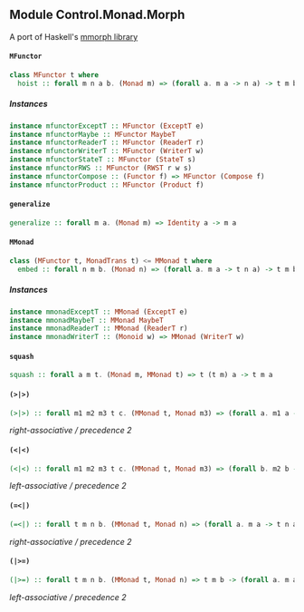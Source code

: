 ## Module Control.Monad.Morph

A port of Haskell's [mmorph library](http://hackage.haskell.org/package/mmorph-1.0.0/docs/Control-Monad-Morph.html)

#### `MFunctor`

``` purescript
class MFunctor t where
  hoist :: forall m n a b. (Monad m) => (forall a. m a -> n a) -> t m b -> t n b
```

##### Instances
``` purescript
instance mfunctorExceptT :: MFunctor (ExceptT e)
instance mfunctorMaybe :: MFunctor MaybeT
instance mfunctorReaderT :: MFunctor (ReaderT r)
instance mfunctorWriterT :: MFunctor (WriterT w)
instance mfunctorStateT :: MFunctor (StateT s)
instance mfunctorRWS :: MFunctor (RWST r w s)
instance mfunctorCompose :: (Functor f) => MFunctor (Compose f)
instance mfunctorProduct :: MFunctor (Product f)
```

#### `generalize`

``` purescript
generalize :: forall m a. (Monad m) => Identity a -> m a
```

#### `MMonad`

``` purescript
class (MFunctor t, MonadTrans t) <= MMonad t where
  embed :: forall n m b. (Monad n) => (forall a. m a -> t n a) -> t m b -> t n b
```

##### Instances
``` purescript
instance mmonadExceptT :: MMonad (ExceptT e)
instance mmonadMaybeT :: MMonad MaybeT
instance mmonadReaderT :: MMonad (ReaderT r)
instance mmonadWriterT :: (Monoid w) => MMonad (WriterT w)
```

#### `squash`

``` purescript
squash :: forall a m t. (Monad m, MMonad t) => t (t m) a -> t m a
```

#### `(>|>)`

``` purescript
(>|>) :: forall m1 m2 m3 t c. (MMonad t, Monad m3) => (forall a. m1 a -> t m2 a) -> (forall b. m2 b -> t m3 b) -> m1 c -> t m3 c
```

_right-associative / precedence 2_

#### `(<|<)`

``` purescript
(<|<) :: forall m1 m2 m3 t c. (MMonad t, Monad m3) => (forall b. m2 b -> t m3 b) -> (forall a. m1 a -> t m2 a) -> m1 c -> t m3 c
```

_left-associative / precedence 2_

#### `(=<|)`

``` purescript
(=<|) :: forall t m n b. (MMonad t, Monad n) => (forall a. m a -> t n a) -> t m b -> t n b
```

_right-associative / precedence 2_

#### `(|>=)`

``` purescript
(|>=) :: forall t m n b. (MMonad t, Monad n) => t m b -> (forall a. m a -> t n a) -> t n b
```

_left-associative / precedence 2_



